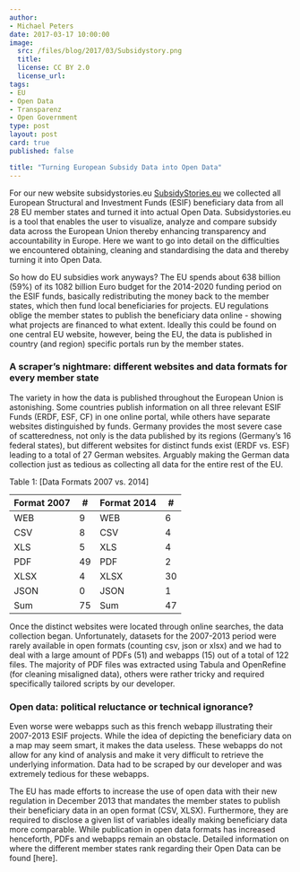 ```yaml
---
author:
- Michael Peters
date: 2017-03-17 10:00:00
image:
  src: /files/blog/2017/03/Subsidystory.png
  title:
  license: CC BY 2.0
  license_url:
tags:
- EU
- Open Data
- Transparenz
- Open Government
type: post
layout: post
card: true
published: false

title: "Turning European Subsidy Data into Open Data"
---
```

For our new website subsidystories.eu [SubsidyStories.eu](http://subsidystories.eu/) we collected all European Structural and Investment Funds (ESIF) beneficiary data from all 28 EU member states and turned it into actual Open Data. Subsidystories.eu is a tool that enables the user to visualize, analyze and compare subsidy data across the European Union thereby enhancing transparency and accountability in Europe. Here we want to go into detail on the difficulties we encountered obtaining, cleaning  and standardising the data and thereby turning it into Open Data. 

So how do EU subsidies work anyways? The EU spends about 638 billion (59%) of its 1082 billion Euro budget for the 2014-2020 funding period on the ESIF funds, basically redistributing the money back to the member states, which then fund local beneficiaries for projects. EU regulations oblige the member states to publish the beneficiary data online - showing what projects are financed to what extent. Ideally this could be found on one central EU website, however, being the EU, the data is published in country (and region) specific portals run by the member states. 

### A scraper’s nightmare: different websites and data formats for every member state 

The variety in how the data is published throughout the European Union is astonishing. Some countries publish information on all three relevant ESIF Funds (ERDF, ESF, CF) in one online portal, while others have separate websites distinguished by funds. Germany provides the most severe case of scatteredness, not only is the data published by its regions (Germany’s 16 federal states), but different websites for distinct funds exist (ERDF vs. ESF) leading to a total of 27 German websites. Arguably making the German data collection just as tedious as collecting all data for the entire rest of the EU. 

Table 1: [Data Formats 2007 vs. 2014] 
<table class="tableizer-table" style="margin: 0 auto">
<thead><tr class="tableizer-firstrow"><th>Format 2007</th><th>#</th><th>Format 2014</th><th>#</th></tr></thead><tbody>
 <tr><td>WEB</td><td>9</td><td>WEB</td><td>6</td></tr>
 <tr><td>CSV</td><td>8</td><td>CSV</td><td>4</td></tr>
 <tr><td>XLS</td><td>5</td><td>XLS</td><td>4</td></tr>
 <tr><td>PDF</td><td>49</td><td>PDF</td><td>2</td></tr>
 <tr><td>XLSX</td><td>4</td><td>XLSX</td><td>30</td></tr>
 <tr><td>JSON</td><td>0</td><td>JSON</td><td>1</td></tr>
 <tr><td>Sum</td><td>75</td><td>Sum</td><td>47</td></tr>
</tbody></table>

Once the distinct websites were located through online searches, the data collection began. Unfortunately, datasets for the 2007-2013 period were rarely available in open formats (counting csv, json or xlsx) and we had to deal with a large amount of PDFs (51) and webapps (15) out of a total of 122 files. The majority of PDF files was extracted using Tabula and OpenRefine (for cleaning misaligned data), others were rather tricky and required specifically tailored scripts by our developer. 

### Open data: political reluctance or technical ignorance?

Even worse were webapps such as this french webapp illustrating their 2007-2013 ESIF projects. While the idea of depicting the beneficiary data on a map may seem smart, it makes the data useless. These webapps do not allow for any kind of analysis and make it very difficult to retrieve the underlying information. Data had to be scraped by our developer and was extremely tedious for these webapps. 

The EU has made efforts to increase the use of open data with their new regulation in December 2013 that mandates the member states to publish their beneficiary data in an open format (CSV, XLSX). Furthermore, they are required to disclose a given list of variables ideally making beneficiary data more comparable. While publication in open data formats has increased henceforth, PDFs and webapps remain an obstacle. Detailed information on where the different member states rank regarding their Open Data can be found [here]. 
